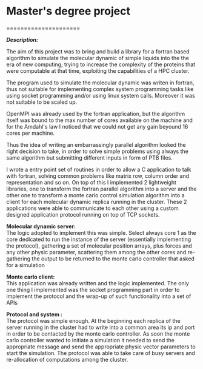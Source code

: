 # Master's degree project
=====================

***Description:***  

The aim of this project was to bring and build a library for a fortran based algorithm to simulate the molecular dynamic of simple liquids into the the era of new computing, trying to increase the complexity of the proteins that were computable at that time, exploiting the capabilities of a HPC cluster.  

The program used to simulate the molecular dynamic was writen in fortran, thus not suitable for implementing complex system programming tasks like using socket programming and/or using linux system calls. Moreover it was not suitable to be scaled up.  

OpenMPI was already used by the fortran application, but the algorithm itself was bound to the max number of cores available on the machine and for the Amdahl's law I noticed that we could not get any gain beyound 16 cores per machine.  

Thus the idea of writing an embarrassingly parallel algorithm looked the right decision to take, in order to solve simple problems using always the same algorithm but submitting different inputs in form of PTB files.    

I wrote a entry point set of routines in order to allow a C application to talk with fortran, solving common problems like matrix row, column order and representation and so on. On top of this I implemented 2 lightweight libraries, one to transform the fortran parallel algorithm into a server and the other one to transform a monte carlo control simulation algorithm into a client for each molecular dynamic replica running in the cluster. These 2 applications were able to communicate to each other using a custom designed application protocol running on top of TCP sockets.  

**Molecular dynamic server:**  
The logic adopted to implement this was simple. Select always core 1 as the core dedicated to run the instance of the server (essentially implementing the protocol), gathering a set of molecular position arrays, plus forces and any other physic parameter, scattering them among the other cores and re-gathering the output to be returned to the monte carlo controller that asked for a simulation

**Monte carlo client:**    
This application was already written and the logic implemented. The only one thing I implemented was the socket programming part in order to implement the protocol and the wrap-up of such functionality into a set of APIs

**Protocol and system :**  
The protocol was simple enough. At the beginning each replica of the server running in the cluster had to write  into a common area its ip and port in order to be contacted by the monte carlo controller. As soon the monte carlo controller wanted to initiate a simulation it needed to send the appropriate message and send the appropriate physic vector parameters to start the simulation. The protocol was able to take care of busy servers and re-allocation of computations among the cluster.
